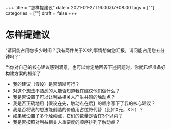 +++
title = "怎样提建议"
date = 2021-01-27T16:00:07+08:00
tags = [""]
categories = [""]
draft = false
+++

# 怎样提建议

“请问能占用您多少时间？我有两件关于XX的事情想向您汇报，请问能占用您五分钟吗？”

当你对自己的核心建议感到满意，也可以肯定地回答下述问题时，你就已经准备好构建方案的框架了

- 我的建议（假设）是否清晰可行？
- 对这个想法不熟悉的人能否知道我在建议他们做什么？
- 我是否设置了可以让利益相关人产生共鸣的触动点？
- 我是否正确地用【假设在先，触动点在后】的顺序写下了我的核心建议？
- 我是否将我的想法能创造的价值用占位符代替（比如X元，X%）？
- 如果我设置了多个触动点，它们的数量是否在3个以内？
- 我是否按照对利益相关人重要度的顺序排列了触动点？